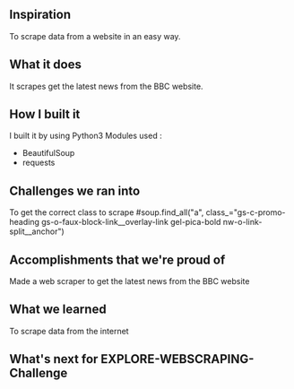## Inspiration
To scrape data from a website in an easy way.

## What it does
It scrapes get the latest news from the BBC website.

## How I built it
I built it by using Python3
Modules used :
* BeautifulSoup
* requests

## Challenges we ran into
To get the correct class to scrape #soup.find_all("a", class_="gs-c-promo-heading gs-o-faux-block-link__overlay-link gel-pica-bold nw-o-link-split__anchor")

## Accomplishments that we're proud of
Made a web scraper to get the latest news from the BBC website 

## What we learned
To scrape data from the internet 

## What's next for EXPLORE-WEBSCRAPING-Challenge
